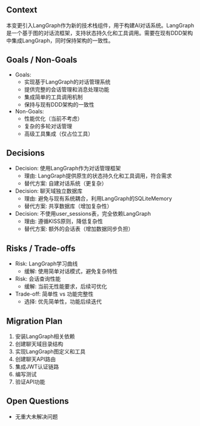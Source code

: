 ## Context
本变更引入LangGraph作为新的技术栈组件，用于构建AI对话系统。LangGraph是一个基于图的对话流框架，支持状态持久化和工具调用。需要在现有DDD架构中集成LangGraph，同时保持架构的一致性。

## Goals / Non-Goals
- Goals:
  - 实现基于LangGraph的对话管理系统
  - 提供完整的会话管理和消息处理功能
  - 集成简单的工具调用机制
  - 保持与现有DDD架构的一致性
- Non-Goals:
  - 性能优化（当前不考虑）
  - 复杂的多轮对话管理
  - 高级工具集成（仅占位工具）

## Decisions
- Decision: 使用LangGraph作为对话管理框架
  - 理由: LangGraph提供原生的状态持久化和工具调用，符合需求
  - 替代方案: 自建对话系统（更复杂）
- Decision: 聊天域独立数据库
  - 理由: 避免与现有系统耦合，利用LangGraph的SQLiteMemory
  - 替代方案: 共享数据库（增加复杂性）
- Decision: 不使用user_sessions表，完全依赖LangGraph
  - 理由: 遵循KISS原则，降低复杂性
  - 替代方案: 额外的会话表（增加数据同步负担）

## Risks / Trade-offs
- Risk: LangGraph学习曲线
  - 缓解: 使用简单对话模式，避免复杂特性
- Risk: 会话查询性能
  - 缓解: 当前无性能要求，后续可优化
- Trade-off: 简单性 vs 功能完整性
  - 选择: 优先简单性，功能后续迭代

## Migration Plan
1. 安装LangGraph相关依赖
2. 创建聊天域目录结构
3. 实现LangGraph图定义和工具
4. 创建聊天API路由
5. 集成JWT认证链路
6. 编写测试
7. 验证API功能

## Open Questions
- 无重大未解决问题